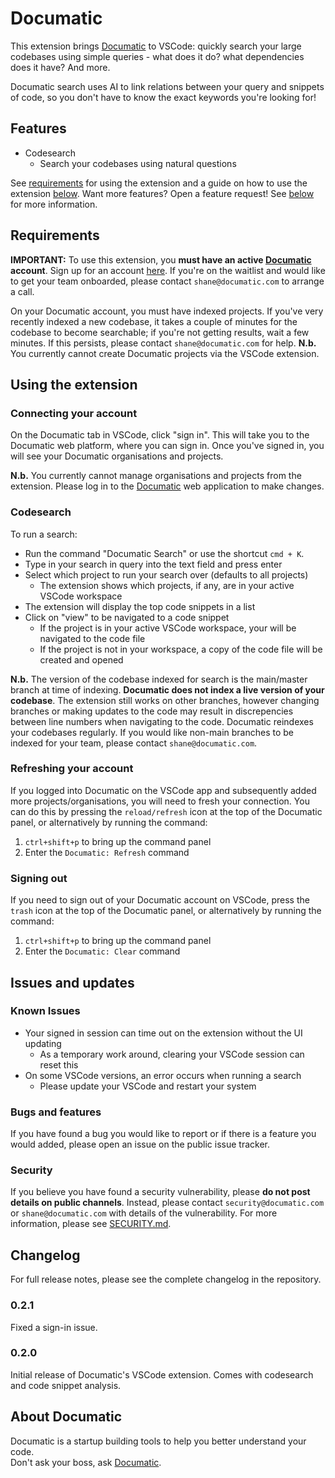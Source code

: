 # Documatic

This extension brings [Documatic] to VSCode:
quickly search your large codebases
using simple queries -
what does it do?
what dependencies does it have?
And more.

Documatic search uses AI to link relations between
your query and snippets of code,
so you don't have to know the exact keywords
you're looking for!


<!---![Demo of running a search on the Documatic extension](./resources/assets/vscode-demo.gif)--->

## Features

* Codesearch
  * Search your codebases using natural questions

See [requirements](#requirements) for using the extension
and a guide on how to use the extension [below](#using-the-extension).
Want more features?
Open a feature request!
See [below](#bugs-and-features)
for more information.

## Requirements

**IMPORTANT:** To use this extension,
you **must have an active [Documatic] account**.
Sign up for an account [here][documatic-app].
If you're on the waitlist
and would like to get your team onboarded,
please contact `shane@documatic.com`
to arrange a call.

On your Documatic account,
you must have indexed projects.
If you've very recently indexed a new codebase,
it takes a couple of minutes
for the codebase to become searchable;
if you're not getting results,
wait a few minutes.
If this persists,
please contact `shane@documatic.com`
for help.
**N.b.** You currently cannot create
Documatic projects via the VSCode extension.

## Using the extension

### Connecting your account

On the Documatic tab in VSCode, click "sign in".
This will take you to the Documatic web platform,
where you can sign in.
Once you've signed in,
you will see your Documatic organisations
and projects.

**N.b.** You currently cannot manage organisations
and projects from the extension.
Please log in to the [Documatic][documatic-app]
web application to make changes.

### Codesearch

To run a search:

* Run the command "Documatic Search" or use the shortcut `cmd + K`.
* Type in your search in query into the text field and press enter
* Select which project to run your search over (defaults to all projects)
  * The extension shows which projects, if any, are in your active VSCode workspace
* The extension will display the top code snippets in a list
* Click on "view" to be navigated to a code snippet
  * If the project is in your active VSCode workspace, your will be navigated to the code file
  * If the project is not in your workspace, a copy of the code file will be created and opened


**N.b.** The version of the codebase indexed for search
is the main/master branch at time of indexing.
**Documatic does not index a live version of your codebase**.
The extension still works on other branches,
however changing branches or making updates to the code
may result in discrepencies between line numbers
when navigating to the code.
Documatic reindexes your codebases regularly.
If you would like non-main branches to be indexed
for your team,
please contact `shane@documatic.com`.

### Refreshing your account

If you logged into Documatic on the VSCode app
and subsequently added more projects/organisations,
you will need to fresh your connection.
You can do this by pressing the `reload/refresh` icon
at the top of the Documatic panel,
or alternatively by running the command:

1. `ctrl+shift+p` to bring up the command panel
2. Enter the `Documatic: Refresh` command

### Signing out

If you need to sign out of your Documatic account
on VSCode,
press the `trash` icon
at the top of the Documatic panel,
or alternatively by running the command:

1. `ctrl+shift+p` to bring up the command panel
2. Enter the `Documatic: Clear` command

## Issues and updates

### Known Issues

* Your signed in session can time out on the extension without the UI updating
  * As a temporary work around, clearing your VSCode session can reset this
* On some VSCode versions, an error occurs when running a search
  * Please update your VSCode and restart your system

### Bugs and features

If you have found a bug you would like to report
or if there is a feature
you would added,
please open an issue on the public issue tracker.

### Security

If you believe you have found a security vulnerability,
please **do not post details on public channels**.
Instead,
please contact `security@documatic.com`
or `shane@documatic.com`
with details of the vulnerability.
For more information,
please see [SECURITY.md](./SECURITY.md).

## Changelog

For full release notes,
please see the complete changelog
in the repository.

### 0.2.1

Fixed a sign-in issue.

### 0.2.0

Initial release of Documatic's VSCode extension.
Comes with codesearch and code snippet analysis.


## About Documatic

Documatic is a startup
building tools to help you better understand your code.\
Don't ask your boss,
ask [Documatic].


[documatic]: https://www.documatic.com
[documatic-app]: https://app.documatic.com
